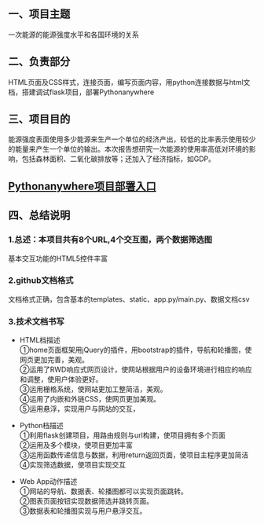 ## 一、项目主题
一次能源的能源强度水平和各国环境的关系
## 二、负责部分
HTML页面及CSS样式，连接页面，编写页面内容，用python连接数据与html文档，搭建调试flask项目，部署Pythonanywhere
## 三、项目目的
能源强度表面使用多少能源来生产一个单位的经济产出，较低的比率表示使用较少的能量来产生一个单位的输出。本次报告想研究一次能源的使用率高低对环境的影响，包括森林面积、二氧化碳排放等；还加入了经济指标，如GDP。
## [Pythonanywhere项目部署入口](http://jingwenfung1111.pythonanywhere.com/)
## 四、总结说明
### 1.总述：本项目共有8个URL,4个交互图，两个数据筛选图
 基本交互功能的HTML5控件丰富
### 2.github文档格式
文档格式正确，包含基本的templates、static、app.py/main.py、数据文档csv
### 3.技术文档书写
* HTML档描述    
①home页面框架用jQuery的插件，用bootstrap的插件，导航和轮播图，使网页更加完善，美观。    
②运用了RWD响应式网页设计，使网站根据用户的设备环境进行相应的响应和调整，使用户体验更好。      
③运用栅格系统，使网站更加工整简洁，美观。     
④运用了内嵌和外链CSS，使网页更加美观。       
⑤运用悬浮，实现用户与网站的交互，   
* Python档描述    
①利用flask创建项目，用路由规则与url构建，使项目拥有多个页面   
②运用及多个模块，使项目更加丰富    
③运用函数传递信息与数据，利用return返回页面，使项目主程序更加简洁    
④实现筛选数据，使项目实现交互    

* Web App动作描述     
①网站的导航、数据表、轮播图都可以实现页面跳转。   
②图表页面按钮实现数据筛选并跳转页面。    
③数据表和轮播图实现与用户悬浮交互。    
     
  
 
